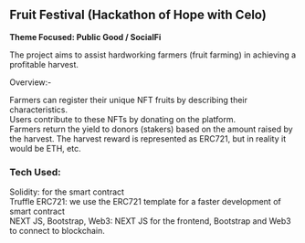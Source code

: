 ## Fruit Festival (Hackathon of Hope with Celo)

<b>Theme Focused: Public Good / SocialFi</b>

The project aims to assist hardworking farmers (fruit farming) in achieving a profitable harvest.

Overview:-

Farmers can register their unique NFT fruits by describing their characteristics.<br/>
Users contribute to these NFTs by donating on the platform.<br/>
Farmers return the yield to donors (stakers) based on the amount raised by the harvest. The harvest reward is represented as ERC721, but in reality it would be ETH, etc.

### Tech Used:

Solidity: for the smart contract<br/>
Truffle ERC721: we use the ERC721 template for a faster development of smart contract<br/>
NEXT JS, Bootstrap,  Web3: NEXT JS for the frontend, Bootstrap and Web3 to connect to blockchain.